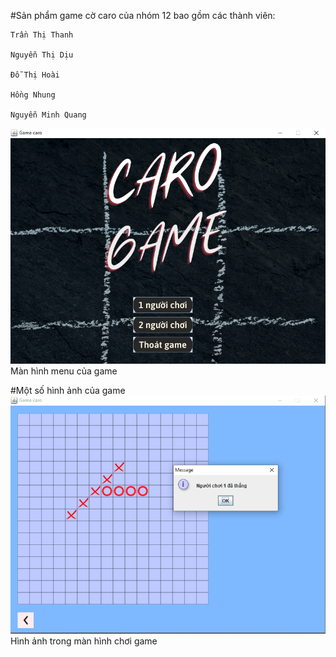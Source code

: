 #Sản phẩm game cờ caro của nhóm 12 bao gồm các thành viên:

    Trần Thị Thanh

    Nguyễn Thị Dịu

    Đỗ Thị Hoài

    Hồng Nhung

    Nguyễn Minh Quang
![img.png](img.png)
Màn hình menu của game


#Một số hình ảnh của game
![img_1.png](img_1.png)
Hình ảnh trong màn hình chơi game